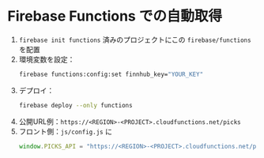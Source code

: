 # Firebase Functions での自動取得
1) `firebase init functions` 済みのプロジェクトにこの `firebase/functions` を配置
2) 環境変数を設定：
   ```bash
   firebase functions:config:set finnhub_key="YOUR_KEY"
   ```
3) デプロイ：
   ```bash
   firebase deploy --only functions
   ```
4) 公開URL例：`https://<REGION>-<PROJECT>.cloudfunctions.net/picks`
5) フロント側：`js/config.js` に
   ```js
   window.PICKS_API = "https://<REGION>-<PROJECT>.cloudfunctions.net/picks";
   ```
